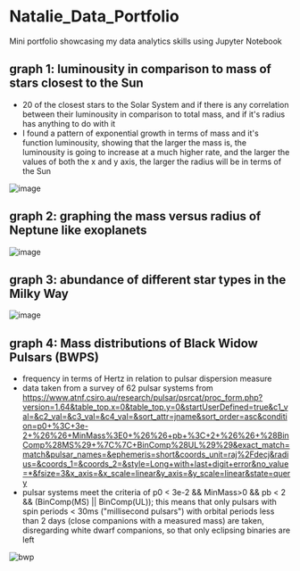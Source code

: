 

# Natalie_Data_Portfolio
Mini portfolio showcasing my data analytics skills using Jupyter Notebook


## graph 1: luminousity in comparison to mass of stars closest to the Sun
- 20 of the closest stars to the Solar System and if there is any correlation between their luminousity in comparison to total mass, and if it's radius has anything to do with it
- I found a pattern of exponential growth in terms of mass and it's function luminousity, showing that the larger the mass is, the luminousity is going to increase at a much higher rate, and the larger the values of both the x and y axis, the larger the radius will be in terms of the Sun

![image](https://user-images.githubusercontent.com/80276798/111058823-f3091280-8445-11eb-84b0-c0240e1689e7.png)



## graph 2: graphing the mass versus radius of Neptune like exoplanets

![image](https://user-images.githubusercontent.com/80276798/110668767-827d9f80-8180-11eb-8662-6f2cd736a290.png)



## graph 3: abundance of different star types in the Milky Way

![image](https://user-images.githubusercontent.com/80276798/111052616-34cb9600-8411-11eb-88e9-c9f29729aab2.png)


## graph 4: Mass distributions of Black Widow Pulsars (BWPS)
- frequency in terms of Hertz in relation to pulsar dispersion measure
- data taken from a survey of 62 pulsar systems from https://www.atnf.csiro.au/research/pulsar/psrcat/proc_form.php?version=1.64&table_top.x=0&table_top.y=0&startUserDefined=true&c1_val=&c2_val=&c3_val=&c4_val=&sort_attr=jname&sort_order=asc&condition=p0+%3C+3e-2+%26%26+MinMass%3E0+%26%26+pb+%3C+2+%26%26+%28BinComp%28MS%29+%7C%7C+BinComp%28UL%29%29&exact_match=match&pulsar_names=&ephemeris=short&coords_unit=raj%2Fdecj&radius=&coords_1=&coords_2=&style=Long+with+last+digit+error&no_value=*&fsize=3&x_axis=&x_scale=linear&y_axis=&y_scale=linear&state=query
- pulsar systems meet the criteria of p0 < 3e-2 && MinMass>0 && pb < 2 && (BinComp(MS) || BinComp(UL)); this means that only pulsars with spin periods < 30ms ("millisecond pulsars") with orbital periods less than 2 days (close companions with a measured mass) are taken, disregarding white dwarf companions, so that only eclipsing binaries are left

![bwp](https://user-images.githubusercontent.com/80276798/117527081-28ca0380-af7e-11eb-97e5-e84d88807c72.png)
